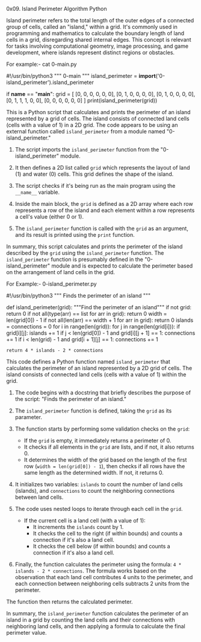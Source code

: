 0x09. Island Perimeter
Algorithm
Python

Island perimeter refers to the total length of the outer edges of a connected group of cells, called an "island," within a grid. It's commonly used in programming and mathematics to calculate the boundary length of land cells in a grid, disregarding shared internal edges. This concept is relevant for tasks involving computational geometry, image processing, and game development, where islands represent distinct regions or obstacles.


For example:- cat 0-main.py

#!/usr/bin/python3
"""
0-main
"""
island_perimeter = __import__('0-island_perimeter').island_perimeter

if __name__ == "__main__":
    grid = [
        [0, 0, 0, 0, 0, 0],
        [0, 1, 0, 0, 0, 0],
        [0, 1, 0, 0, 0, 0],
        [0, 1, 1, 1, 0, 0],
        [0, 0, 0, 0, 0, 0]
    ]
    print(island_perimeter(grid))


This is a Python script that calculates and prints the perimeter of an island represented by a grid of cells. The island consists of connected land cells (cells with a value of 1) in a 2D grid. The code appears to be using an external function called `island_perimeter` from a module named "0-island_perimeter."


1. The script imports the `island_perimeter` function from the "0-island_perimeter" module.

2. It then defines a 2D list called `grid` which represents the layout of land (1) and water (0) cells. This grid defines the shape of the island.

3. The script checks if it's being run as the main program using the `__name__` variable.

4. Inside the main block, the `grid` is defined as a 2D array where each row represents a row of the island and each element within a row represents a cell's value (either 0 or 1).

5. The `island_perimeter` function is called with the `grid` as an argument, and its result is printed using the `print` function.

In summary, this script calculates and prints the perimeter of the island described by the `grid` using the `island_perimeter` function. The `island_perimeter` function is presumably defined in the "0-island_perimeter" module and is expected to calculate the perimeter based on the arrangement of land cells in the grid.


For Example:- 0-island_perimeter.py

#!/usr/bin/python3
"""
Finds the perimeter of an island
"""


def island_perimeter(grid):
    """Find the perimeter of an island"""
    if not grid:
        return 0
    if not all(type(arr) == list for arr in grid):
        return 0
    width = len(grid[0]) - 1
    if not all(len(arr) == width + 1 for arr in grid):
        return 0
    islands = connections = 0
    for i in range(len(grid)):
        for j in range(len(grid[i])):
            if grid[i][j]:
                islands += 1
                if j < len(grid[0]) - 1 and grid[i][j + 1] == 1:
                    connections += 1
                if i < len(grid) - 1 and grid[i + 1][j] == 1:
                    connections += 1

    return 4 * islands - 2 * connections


This code defines a Python function named `island_perimeter` that calculates the perimeter of an island represented by a 2D grid of cells. The island consists of connected land cells (cells with a value of 1) within the grid.


1. The code begins with a docstring that briefly describes the purpose of the script: "Finds the perimeter of an island."

2. The `island_perimeter` function is defined, taking the `grid` as its parameter.

3. The function starts by performing some validation checks on the `grid`:
   - If the `grid` is empty, it immediately returns a perimeter of 0.
   - It checks if all elements in the `grid` are lists, and if not, it also returns 0.
   - It determines the width of the grid based on the length of the first row (`width = len(grid[0]) - 1`), then checks if all rows have the same length as the determined width. If not, it returns 0.

4. It initializes two variables: `islands` to count the number of land cells (islands), and `connections` to count the neighboring connections between land cells.

5. The code uses nested loops to iterate through each cell in the `grid`.
   - If the current cell is a land cell (with a value of 1):
     - It increments the `islands` count by 1.
     - It checks the cell to the right (if within bounds) and counts a connection if it's also a land cell.
     - It checks the cell below (if within bounds) and counts a connection if it's also a land cell.

6. Finally, the function calculates the perimeter using the formula: `4 * islands - 2 * connections`. The formula works based on the observation that each land cell contributes 4 units to the perimeter, and each connection between neighboring cells subtracts 2 units from the perimeter.

The function then returns the calculated perimeter.

In summary, the `island_perimeter` function calculates the perimeter of an island in a grid by counting the land cells and their connections with neighboring land cells, and then applying a formula to calculate the final perimeter value.